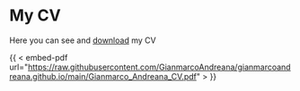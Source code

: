 # My CV


Here you can see and [download](https://raw.githubusercontent.com/GianmarcoAndreana/gianmarcoandreana.github.io/main/Gianmarco_Andreana_CV.pdf) my CV

{{ < embed-pdf url="https://raw.githubusercontent.com/GianmarcoAndreana/gianmarcoandreana.github.io/main/Gianmarco_Andreana_CV.pdf" > }}


